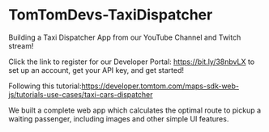 # TomTomDevs-TaxiDispatcher
 Building a Taxi Dispatcher App from our YouTube Channel and Twitch stream!
 
 Click the link to register for our Developer Portal: https://bit.ly/38nbvLX to set up an account, get your API key, and get started!
 
 Following this tutorial:https://developer.tomtom.com/maps-sdk-web-js/tutorials-use-cases/taxi-cars-dispatcher
 
 We built a complete web app which calculates the optimal route to pickup a waiting passenger, including images and other simple UI features.
 
 
